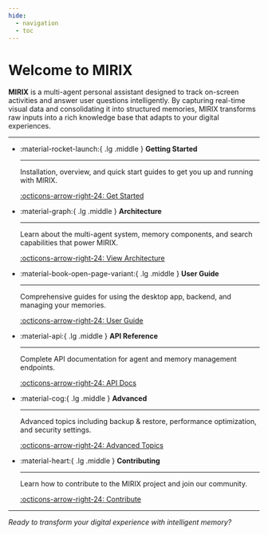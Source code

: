 ```yaml
---
hide:
  - navigation
  - toc
---
```


# Welcome to MIRIX

**MIRIX** is a multi-agent personal assistant designed to track on-screen activities and answer user questions intelligently. By capturing real-time visual data and consolidating it into structured memories, MIRIX transforms raw inputs into a rich knowledge base that adapts to your digital experiences.

---

<div class="grid cards" markdown>

-   :material-rocket-launch:{ .lg .middle } **Getting Started**

    ---

    Installation, overview, and quick start guides to get you up and running with MIRIX.

    [:octicons-arrow-right-24: Get Started](getting-started/overview.md)

-   :material-graph:{ .lg .middle } **Architecture**

    ---

    Learn about the multi-agent system, memory components, and search capabilities that power MIRIX.

    [:octicons-arrow-right-24: View Architecture](architecture/multi-agent-system.md)

-   :material-book-open-page-variant:{ .lg .middle } **User Guide**

    ---

    Comprehensive guides for using the desktop app, backend, and managing your memories.

    [:octicons-arrow-right-24: User Guide](user-guide/desktop-app.md)

-   :material-api:{ .lg .middle } **API Reference**

    ---

    Complete API documentation for agent and memory management endpoints.

    [:octicons-arrow-right-24: API Docs](api/agent-api.md)

-   :material-cog:{ .lg .middle } **Advanced**

    ---

    Advanced topics including backup & restore, performance optimization, and security settings.

    [:octicons-arrow-right-24: Advanced Topics](advanced/backup-restore.md)

-   :material-heart:{ .lg .middle } **Contributing**

    ---

    Learn how to contribute to the MIRIX project and join our community.

    [:octicons-arrow-right-24: Contribute](contributing.md)

</div>

---

*Ready to transform your digital experience with intelligent memory?* 